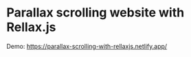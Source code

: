 # Parallax scrolling website with Rellax.js

Demo: https://parallax-scrolling-with-rellaxjs.netlify.app/
